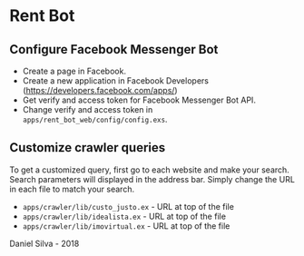 # Rent Bot

## Configure Facebook Messenger Bot

* Create a page in Facebook.
* Create a new application in Facebook Developers (https://developers.facebook.com/apps/)
* Get verify and access token for Facebook Messenger Bot API.
* Change verify and access token in `apps/rent_bot_web/config/config.exs`.

## Customize crawler queries

To get a customized query, first go to each website and make your search. Search parameters will displayed in the address bar. Simply change the URL in each file to match your search.

* `apps/crawler/lib/custo_justo.ex` - URL at top of the file
* `apps/crawler/lib/idealista.ex` - URL at top of the file
* `apps/crawler/lib/imovirtual.ex` - URL at top of the file

Daniel Silva - 2018
